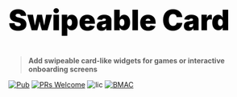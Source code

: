 <h1 style="font-size: 4em; color: black; font-weight: 900;"> Swipeable Card </h1>

> **Add swipeable card-like widgets for games or interactive onboarding screens**

[![Pub](https://img.shields.io/pub/v/swipeable_card.svg?style=flat-square)]()
[![PRs Welcome](https://img.shields.io/badge/PRs-welcome-brightgreen.svg?style=flat-square)](http://makeapullrequest.com)
![lic](https://img.shields.io/github/license/themindstorm/swipeable_card?style=flat-square)
[![BMAC](https://img.shields.io/badge/Donate-Buy%20Me%20A%20Coffee-orange.svg?style=flat-square)](https://www.buymeacoffee.com/ninest) 